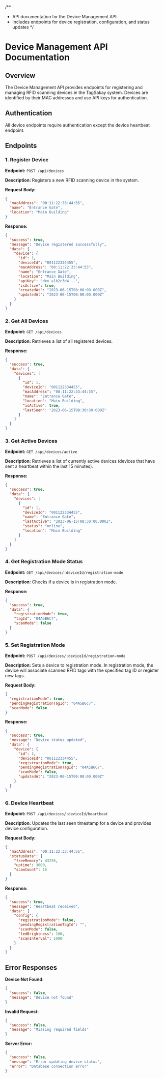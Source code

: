 /\*\*

- API documentation for the Device Management API
- Includes endpoints for device registration, configuration, and status updates
  \*/

# Device Management API Documentation

## Overview

The Device Management API provides endpoints for registering and managing RFID scanning devices in the TagSakay system.
Devices are identified by their MAC addresses and use API keys for authentication.

## Authentication

All device endpoints require authentication except the device heartbeat endpoint.

## Endpoints

### 1. Register Device

**Endpoint:** `POST /api/devices`

**Description:** Registers a new RFID scanning device in the system.

**Request Body:**

```json
{
  "macAddress": "00:11:22:33:44:55",
  "name": "Entrance Gate",
  "location": "Main Building"
}
```

**Response:**

```json
{
  "success": true,
  "message": "Device registered successfully",
  "data": {
    "device": {
      "id": 1,
      "deviceId": "001122334455",
      "macAddress": "00:11:22:33:44:55",
      "name": "Entrance Gate",
      "location": "Main Building",
      "apiKey": "dev_a1b2c3d4...",
      "isActive": true,
      "createdAt": "2023-06-15T08:00:00.000Z",
      "updatedAt": "2023-06-15T08:00:00.000Z"
    }
  }
}
```

### 2. Get All Devices

**Endpoint:** `GET /api/devices`

**Description:** Retrieves a list of all registered devices.

**Response:**

```json
{
  "success": true,
  "data": {
    "devices": [
      {
        "id": 1,
        "deviceId": "001122334455",
        "macAddress": "00:11:22:33:44:55",
        "name": "Entrance Gate",
        "location": "Main Building",
        "isActive": true,
        "lastSeen": "2023-06-15T08:30:00.000Z"
      }
    ]
  }
}
```

### 3. Get Active Devices

**Endpoint:** `GET /api/devices/active`

**Description:** Retrieves a list of currently active devices (devices that have sent a heartbeat within the last 15 minutes).

**Response:**

```json
{
  "success": true,
  "data": {
    "devices": [
      {
        "id": 1,
        "deviceId": "001122334455",
        "name": "Entrance Gate",
        "lastActive": "2023-06-15T08:30:00.000Z",
        "status": "online",
        "location": "Main Building"
      }
    ]
  }
}
```

### 4. Get Registration Mode Status

**Endpoint:** `GET /api/devices/:deviceId/registration-mode`

**Description:** Checks if a device is in registration mode.

**Response:**

```json
{
  "success": true,
  "data": {
    "registrationMode": true,
    "tagId": "04A5B6C7",
    "scanMode": false
  }
}
```

### 5. Set Registration Mode

**Endpoint:** `POST /api/devices/:deviceId/registration-mode`

**Description:** Sets a device to registration mode. In registration mode, the device will associate scanned RFID tags with the specified tag ID or register new tags.

**Request Body:**

```json
{
  "registrationMode": true,
  "pendingRegistrationTagId": "04A5B6C7",
  "scanMode": false
}
```

**Response:**

```json
{
  "success": true,
  "message": "Device status updated",
  "data": {
    "device": {
      "id": 1,
      "deviceId": "001122334455",
      "registrationMode": true,
      "pendingRegistrationTagId": "04A5B6C7",
      "scanMode": false,
      "updatedAt": "2023-06-15T09:00:00.000Z"
    }
  }
}
```

### 6. Device Heartbeat

**Endpoint:** `POST /api/devices/:deviceId/heartbeat`

**Description:** Updates the last seen timestamp for a device and provides device configuration.

**Request Body:**

```json
{
  "macAddress": "00:11:22:33:44:55",
  "statusData": {
    "freeMemory": 43256,
    "uptime": 3600,
    "scanCount": 15
  }
}
```

**Response:**

```json
{
  "success": true,
  "message": "Heartbeat received",
  "data": {
    "config": {
      "registrationMode": false,
      "pendingRegistrationTagId": "",
      "scanMode": false,
      "ledBrightness": 100,
      "scanInterval": 1000
    }
  }
}
```

## Error Responses

**Device Not Found:**

```json
{
  "success": false,
  "message": "Device not found"
}
```

**Invalid Request:**

```json
{
  "success": false,
  "message": "Missing required fields"
}
```

**Server Error:**

```json
{
  "success": false,
  "message": "Error updating device status",
  "error": "Database connection error"
}
```
